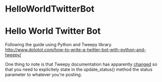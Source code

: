 # HelloWorldTwitterBot
<h1>Hello World Twitter Bot</h1>

Following the guide using Python and Tweepy library.
http://www.dototot.com/how-to-write-a-twitter-bot-with-python-and-tweepy/

One thing to note is that Tweepy documentation has apparently <a href="http://quabr.com/28527352/traceback-when-updating-status-on-twitter-via-tweepy">changed</a> so that you need to explicitely state in the update_status() method the status parameter to whatever you're posting.
